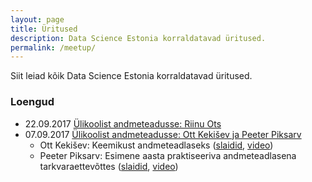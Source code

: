```yaml
---
layout: page
title: Üritused
description: Data Science Estonia korraldatavad üritused.
permalink: /meetup/
---
```


Siit leiad kõik Data Science Estonia korraldatavad üritused.

### Loengud


* 22.09.2017 [Ülikoolist andmeteadusse: Riinu Ots](https://www.facebook.com/events/209419069595890)
* 07.09.2017 [Ülikoolist andmeteadusse: Ott Kekišev ja Peeter Piksarv](https://www.facebook.com/events/167333777145938/)
  * Ott Kekišev: Keemikust andmeteadlaseks ([slaidid](/assets/slides/2017-09-07-ott-kekisev.pdf), [video](https://www.youtube.com/watch?v=vFb1KdF0P9U))
  * Peeter Piksarv: Esimene aasta praktiseeriva andmeteadlasena tarkvaraettevõttes ([slaidid](/assets/slides/2017-09-07-peeter-piksarv.pdf), [video](https://www.youtube.com/watch?v=p0VGoqkur_g))
